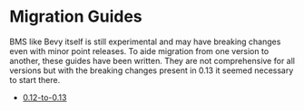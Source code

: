 # Migration Guides

BMS like Bevy itself is still experimental and may have breaking changes even with minor point releases. To aide migration from one version to another, these guides have been written. They are not comprehensive for all versions but with the breaking changes present in 0.13 it seemed necessary to start there.

- [0.12-to-0.13](./0.12-to-0.13.md)

